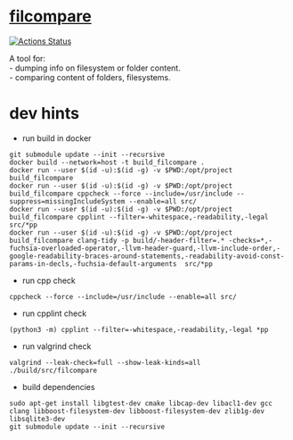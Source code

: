 # [filcompare](https://sergeykarasyov.github.io/filcompare/)
[![Actions Status](https://github.com/SergeyKarasyov/filcompare/workflows/filcompare/badge.svg)](https://github.com/SergeyKarasyov/filcompare/actions)

A tool for:  
	- dumping info on filesystem or folder content.  
	- comparing content of folders, filesystems.  

# dev hints
* run build in docker
```shell
git submodule update --init --recursive
docker build --network=host -t build_filcompare .
docker run --user $(id -u):$(id -g) -v $PWD:/opt/project build_filcompare
docker run --user $(id -u):$(id -g) -v $PWD:/opt/project build_filcompare cppcheck --force --include=/usr/include --suppress=missingIncludeSystem --enable=all src/
docker run --user $(id -u):$(id -g) -v $PWD:/opt/project build_filcompare cpplint --filter=-whitespace,-readability,-legal src/*pp
docker run --user $(id -u):$(id -g) -v $PWD:/opt/project build_filcompare clang-tidy -p build/-header-filter=.* -checks=*,-fuchsia-overloaded-operator,-llvm-header-guard,-llvm-include-order,-google-readability-braces-around-statements,-readability-avoid-const-params-in-decls,-fuchsia-default-arguments  src/*pp
```
* run cpp check
```shell
cppcheck --force --include=/usr/include --enable=all src/
```
* run cpplint check
```shell
(python3 -m) cpplint --filter=-whitespace,-readability,-legal *pp
```
* run valgrind check
```shell
valgrind --leak-check=full --show-leak-kinds=all ./build/src/filcompare
```
* build dependencies
```
sudo apt-get install libgtest-dev cmake libcap-dev libacl1-dev gcc clang libboost-filesystem-dev libboost-filesystem-dev zlib1g-dev libsqlite3-dev 
git submodule update --init --recursive

``` 
